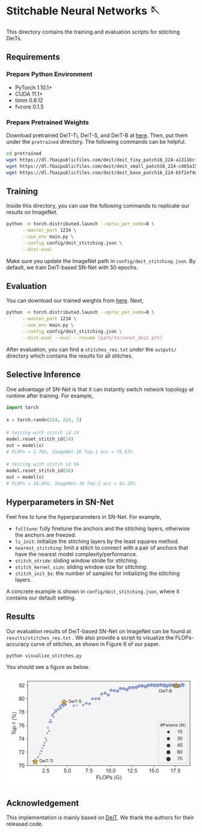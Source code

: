 # Stitchable Neural Networks 🪡

This directory contains the training and evaluation scripts for stitching DeiTs.

## Requirements

### Prepare Python Environment

* PyTorch 1.10.1+
* CUDA 11.1+
* timm 0.6.12
* fvcore 0.1.5



### Prepare Pretrained Weights

Download pretrained DeiT-Ti, DeiT-S, and DeiT-B at [here](https://github.com/facebookresearch/deit/blob/main/README_deit.md). Then, put them under the `pretrained` directory. The following commands can be helpful.

```bash
cd pretrained
wget https://dl.fbaipublicfiles.com/deit/deit_tiny_patch16_224-a1311bcf.pth
wget https://dl.fbaipublicfiles.com/deit/deit_small_patch16_224-cd65a155.pth
wget https://dl.fbaipublicfiles.com/deit/deit_base_patch16_224-b5f2ef4d.pth
```



## Training

Inside this directory, you can use the following commands to replicate our results on ImageNet.

```bash
python -m torch.distributed.launch --nproc_per_node=8 \
      --master_port 1234 \
      --use_env main.py \
      --config config/deit_stitching.json \
      --dist-eval
```

Make sure you update the ImageNet path in `config/deit_stitching.json`. By default, we train DeiT-based SN-Net with 50 epochs. 



## Evaluation

You can download our trained weights from [here](https://github.com/ziplab/SN-Net/releases/download/v1.0/snnet_deit.pth). Next,


```bash
python -m torch.distributed.launch --nproc_per_node=8 \
      --master_port 1234 \
      --use_env main.py \
      --config config/deit_stitching.json \
      --dist-eval --eval --resume [path/to/snnet_deit.pth]
```

After evaluation, you can find a `stitches_res.txt` under the `outputs/` directory which contains the results for all stitches.

## Selective Inference

One advantage of SN-Net is that it can instantly switch network topology at runtime after training. For example,

```python
import torch

x = torch.randn(224, 224, 3)

# testing with stitch id 24
model.reset_stitch_id(24)
out = model(x)
# FLOPs = 2.76G, ImageNet-1K Top-1 acc = 75.63%

# testing with stitch id 56
model.reset_stitch_id(56)
out = model(x)
# FLOPs = 10.05G, ImageNet-1K Top-1 acc = 81.25%
```


## Hyperparameters in SN-Net

Feel free to tune the hyperparameters in SN-Net. For example,

- `fulltune`: fully finetune the anchors and the stitching layers, otherwise the anchors are freezed.
- `ls_init`: initialize the stitching layers by the least squares method.
- `nearest_stitching`:  limit a stitch to connect with a pair of anchors that have the nearest model complexity/performance.
- `stitch_stride`: sliding window stride for stitching.
- `stitch_kernel_size`: sliding window size for stitching.
- `stitch_init_bs`: the number of samples for initializing the stitching layers.

A concrete example is shown in `config/deit_stitching.json`, where it contains our default setting.



## Results

Our evaluation results of DeiT-based SN-Net on ImageNet can be found at `results/stitches_res.txt` . We also provide a script to visualize the FLOPs-accuracy curve of stitches, as shown in Figure 6 of our paper.

```bash
python visualize_stitches.py
```

You should see a figure as below.

![](results/deit_res.jpg)



## Acknowledgement

This implementation is mainly based on [DeiT](https://github.com/facebookresearch/deit). We thank the authors for their released code.
